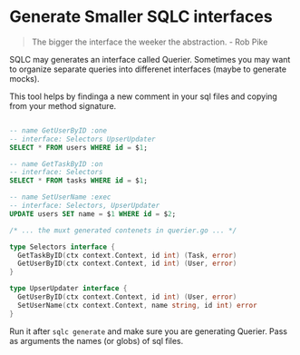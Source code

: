# Generate Smaller SQLC interfaces

> The bigger the interface the weeker the abstraction. - Rob Pike

SQLC may generates an interface called Querier.
Sometimes you may want to organize separate queries into differenet interfaces (maybe to generate mocks).

This tool helps by findinga a new comment in your sql files and copying from your method signature.

```sql

-- name GetUserByID :one
-- interface: Selectors UpserUpdater
SELECT * FROM users WHERE id = $1;

-- name GetTaskByID :on
-- interface: Selectors
SELECT * FROM tasks WHERE id = $1;

-- name SetUserName :exec
-- interface: Selectors, UpserUpdater
UPDATE users SET name = $1 WHERE id = $2;

```

```go
/* ... the muxt generated contenets in querier.go ... */

type Selectors interface {
  GetTaskByID(ctx context.Context, id int) (Task, error)
  GetUserByID(ctx context.Context, id int) (User, error)
}

type UpserUpdater interface {
  GetUserByID(ctx context.Context, id int) (User, error)
  SetUserName(ctx context.Context, name string, id int) error
}

```

Run it after `sqlc generate` and make sure you are generating Querier.
Pass as arguments the names (or globs) of sql files.
